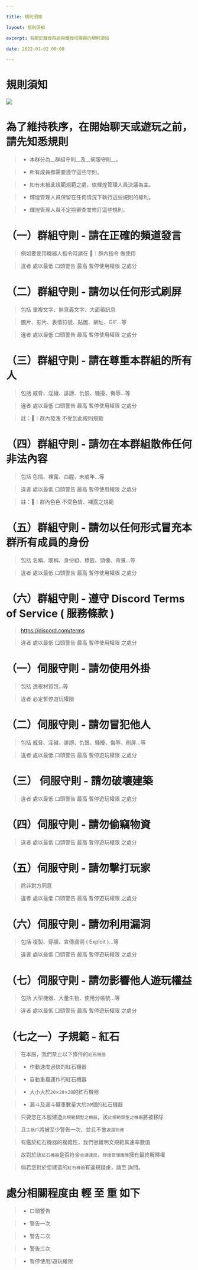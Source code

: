 ```yaml
---

title: 規則須知

layout: 規則須知

excerpt: 有關於輝煌群組與輝煌伺服器的規則須知

date: 2022-01-02 00:00

---
```


# 規則須知

![](https://media.discordapp.net/attachments/596718421966716928/971190210928992267/AddText_05-04-06.36.35.png)

# **為了維持秩序，在開始聊天或遊玩之前，請先知悉規則**

> - 本群分為__群組守則__及__伺服守則__。

> - 所有成員都需要遵守這些守則。

> - 如有未被此規範規範之處，依輝煌管理人員決議為主。

> - 輝煌管理人員保留在任何情況下執行這些規則的權利。

> - 輝煌管理人員不定期審查並修訂這些規則。

# （一）**群組守則 - 請在正確的頻道發言**

> 例如要使用機器人指令時請在 💬︱群內指令 做使用

> 違者 處以最低 口頭警告 最高 暫停使用權限 之處分

# （二）**群組守則 - 請勿以任何形式刷屏**

> 包括 重複文字、無意義文字、大面積訊息

> 圖片、影片、表情符號、貼圖、網址、GIF...等

> 違者 處以最低 口頭警告 最高 暫停使用權限 之處分

# （三）**群組守則 - 請在尊重本群組的所有人**

> 包括 威脅、淫穢、誹謗、仇恨、騷擾、侮辱...等

> 違者 處以最低 口頭警告 最高 暫停使用權限 之處分

> 註：💬︱群內發洩 不受到此規則規範

# （四）**群組守則 - 請勿在本群組散佈任何非法內容**

> 包括 色情、裸露、血腥、未成年...等

> 違者 處以最低 口頭警告 最高 暫停使用權限 之處分

> 註：💬︱群內色色 不受色情、裸露之規範

# （五）**群組守則 - 請勿以任何形式冒充本群所有成員的身份**

> 包括 名稱、暱稱、身份組、標籤、頭像、背景...等

> 違者 處以最低 口頭警告 最高 暫停使用權限 之處分

# （六）**群組守則 - 遵守 Discord Terms of Service ( 服務條款 )**

> <https://discord.com/terms>

> 違者 處以最低 口頭警告 最高 暫停使用權限 之處分

# （一）**伺服守則 - 請勿使用外掛**

> 包括 透視材質包...等

> 違者 必定暫停遊玩權限

# （二）**伺服守則 - 請勿冒犯他人**

> 包括 威脅、淫穢、誹謗、仇恨、騷擾、侮辱、刷屏...等

> 違者 處以最低 口頭警告 最高 暫停遊玩權限 之處分

# （三） **伺服守則 - 請勿破壞建築**

> 違者 處以最低 口頭警告 最高 暫停遊玩權限 之處分

# （四）**伺服守則 - 請勿偷竊物資**

> 違者 處以最低 口頭警告 最高 暫停遊玩權限 之處分

# （五）**伺服守則 - 請勿擊打玩家**

> 除非對方同意

> 違者 處以最低 口頭警告 最高 暫停遊玩權限 之處分

# （六）**伺服守則 - 請勿利用漏洞**

> 包括 複製、穿牆、宣傳漏洞 ( Exploit )...等

> 違者 處以最低 口頭警告 最高 暫停遊玩權限 之處分

# （七）**伺服守則 - 請勿影響他人遊玩權益**

> 包括 大型機器、大量生物、使用分帳號...等

> 違者 處以最低 口頭警告 最高 暫停遊玩權限 之處分

# （七之一）**子規範 - 紅石**

> 在本服，我們禁止以下條件的` 紅石機器 `

> 

> - 作動速度過快的紅石機器

> - 自動重複運作的紅石機器 

> - 大小大於` 20 `×` 20 `×` 20 `的紅石機器

> - 漏斗及漏斗礦車數量大於` 20 `個的紅石機器

> 

> 只要您在本服建造` 此規範類型之機器 `，該` 此規範類型之機器 `將被移除

> 且` 主帳戶 `將被至少警告一次，並且不會` 返還物資 `

> 有鑑於紅石機器的複雜性，我們很難明文規範其速率數值

> 故對於該` 紅石機器 `是否符合` 合適速度 `，` 輝煌管理團隊 `擁有最終解釋權

> 倘若您對於您建造的` 紅石機器 `有違規疑慮，請至  詢問。



# **處分相關程度由 輕 至 重 如下**

> - 口頭警告

> - 警告一次

> - 警告二次

> - 警告三次

> - 暫停使用/遊玩權限
